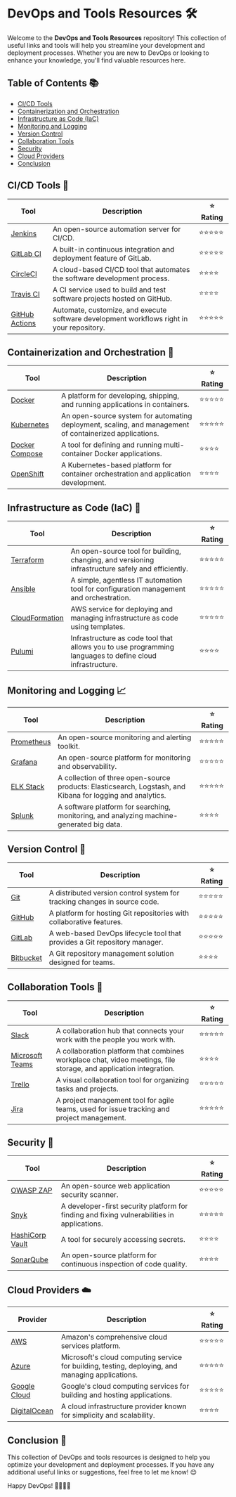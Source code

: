# DevOps and Tools Resources 🛠️

Welcome to the **DevOps and Tools Resources** repository! This collection of useful links and tools will help you streamline your development and deployment processes. Whether you are new to DevOps or looking to enhance your knowledge, you'll find valuable resources here.

## Table of Contents 📚

- [CI/CD Tools](#cicd-tools)
- [Containerization and Orchestration](#containerization-and-orchestration)
- [Infrastructure as Code (IaC)](#infrastructure-as-code-iac)
- [Monitoring and Logging](#monitoring-and-logging)
- [Version Control](#version-control)
- [Collaboration Tools](#collaboration-tools)
- [Security](#security)
- [Cloud Providers](#cloud-providers)
- [Conclusion](#conclusion)

## CI/CD Tools 🚀

| Tool            | Description                                    | ⭐ Rating |
|-----------------|------------------------------------------------|----------|
| [Jenkins](https://www.jenkins.io/) | An open-source automation server for CI/CD. | ⭐⭐⭐⭐⭐ |
| [GitLab CI](https://docs.gitlab.com/ee/ci/) | A built-in continuous integration and deployment feature of GitLab. | ⭐⭐⭐⭐⭐ |
| [CircleCI](https://circleci.com/) | A cloud-based CI/CD tool that automates the software development process. | ⭐⭐⭐⭐ |
| [Travis CI](https://travis-ci.org/) | A CI service used to build and test software projects hosted on GitHub. | ⭐⭐⭐⭐ |
| [GitHub Actions](https://github.com/features/actions) | Automate, customize, and execute software development workflows right in your repository. | ⭐⭐⭐⭐⭐ |

## Containerization and Orchestration 🐳

| Tool            | Description                                    | ⭐ Rating |
|-----------------|------------------------------------------------|----------|
| [Docker](https://www.docker.com/) | A platform for developing, shipping, and running applications in containers. | ⭐⭐⭐⭐⭐ |
| [Kubernetes](https://kubernetes.io/) | An open-source system for automating deployment, scaling, and management of containerized applications. | ⭐⭐⭐⭐⭐ |
| [Docker Compose](https://docs.docker.com/compose/) | A tool for defining and running multi-container Docker applications. | ⭐⭐⭐⭐ |
| [OpenShift](https://www.openshift.com/) | A Kubernetes-based platform for container orchestration and application development. | ⭐⭐⭐⭐ |

## Infrastructure as Code (IaC) 📜

| Tool            | Description                                    | ⭐ Rating |
|-----------------|------------------------------------------------|----------|
| [Terraform](https://www.terraform.io/) | An open-source tool for building, changing, and versioning infrastructure safely and efficiently. | ⭐⭐⭐⭐⭐ |
| [Ansible](https://www.ansible.com/) | A simple, agentless IT automation tool for configuration management and orchestration. | ⭐⭐⭐⭐⭐ |
| [CloudFormation](https://aws.amazon.com/cloudformation/) | AWS service for deploying and managing infrastructure as code using templates. | ⭐⭐⭐⭐⭐ |
| [Pulumi](https://www.pulumi.com/) | Infrastructure as code tool that allows you to use programming languages to define cloud infrastructure. | ⭐⭐⭐⭐ |

## Monitoring and Logging 📈

| Tool            | Description                                    | ⭐ Rating |
|-----------------|------------------------------------------------|----------|
| [Prometheus](https://prometheus.io/) | An open-source monitoring and alerting toolkit. | ⭐⭐⭐⭐⭐ |
| [Grafana](https://grafana.com/) | An open-source platform for monitoring and observability. | ⭐⭐⭐⭐⭐ |
| [ELK Stack](https://www.elastic.co/what-is/elk-stack) | A collection of three open-source products: Elasticsearch, Logstash, and Kibana for logging and analytics. | ⭐⭐⭐⭐⭐ |
| [Splunk](https://www.splunk.com/) | A software platform for searching, monitoring, and analyzing machine-generated big data. | ⭐⭐⭐⭐ |

## Version Control 🔄

| Tool            | Description                                    | ⭐ Rating |
|-----------------|------------------------------------------------|----------|
| [Git](https://git-scm.com/) | A distributed version control system for tracking changes in source code. | ⭐⭐⭐⭐⭐ |
| [GitHub](https://github.com/) | A platform for hosting Git repositories with collaborative features. | ⭐⭐⭐⭐⭐ |
| [GitLab](https://gitlab.com/) | A web-based DevOps lifecycle tool that provides a Git repository manager. | ⭐⭐⭐⭐⭐ |
| [Bitbucket](https://bitbucket.org/) | A Git repository management solution designed for teams. | ⭐⭐⭐⭐ |

## Collaboration Tools 🤝

| Tool            | Description                                    | ⭐ Rating |
|-----------------|------------------------------------------------|----------|
| [Slack](https://slack.com/) | A collaboration hub that connects your work with the people you work with. | ⭐⭐⭐⭐⭐ |
| [Microsoft Teams](https://www.microsoft.com/en-us/microsoft-teams/group-chat-software) | A collaboration platform that combines workplace chat, video meetings, file storage, and application integration. | ⭐⭐⭐⭐ |
| [Trello](https://trello.com/) | A visual collaboration tool for organizing tasks and projects. | ⭐⭐⭐⭐⭐ |
| [Jira](https://www.atlassian.com/software/jira) | A project management tool for agile teams, used for issue tracking and project management. | ⭐⭐⭐⭐⭐ |

## Security 🔐

| Tool            | Description                                    | ⭐ Rating |
|-----------------|------------------------------------------------|----------|
| [OWASP ZAP](https://www.zaproxy.org/) | An open-source web application security scanner. | ⭐⭐⭐⭐⭐ |
| [Snyk](https://snyk.io/) | A developer-first security platform for finding and fixing vulnerabilities in applications. | ⭐⭐⭐⭐⭐ |
| [HashiCorp Vault](https://www.vaultproject.io/) | A tool for securely accessing secrets. | ⭐⭐⭐⭐ |
| [SonarQube](https://www.sonarqube.org/) | An open-source platform for continuous inspection of code quality. | ⭐⭐⭐⭐ |

## Cloud Providers ☁️

| Provider        | Description                                    | ⭐ Rating |
|-----------------|------------------------------------------------|----------|
| [AWS](https://aws.amazon.com/) | Amazon's comprehensive cloud services platform. | ⭐⭐⭐⭐⭐ |
| [Azure](https://azure.microsoft.com/) | Microsoft's cloud computing service for building, testing, deploying, and managing applications. | ⭐⭐⭐⭐⭐ |
| [Google Cloud](https://cloud.google.com/) | Google's cloud computing services for building and hosting applications. | ⭐⭐⭐⭐⭐ |
| [DigitalOcean](https://www.digitalocean.com/) | A cloud infrastructure provider known for simplicity and scalability. | ⭐⭐⭐⭐ |

## Conclusion 🏁

This collection of DevOps and tools resources is designed to help you optimize your development and deployment processes. If you have any additional useful links or suggestions, feel free to let me know! 😊

Happy DevOps! 👩‍💻👨‍💻

